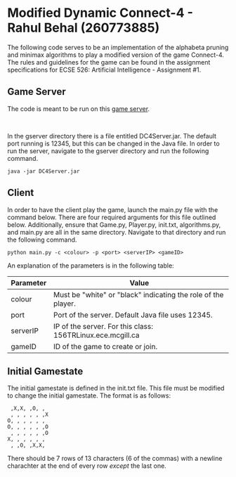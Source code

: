# Modified Dynamic Connect-4 - Rahul Behal (260773885)

The following code serves to be an implementation of the alphabeta pruning and minimax algorithms to play a modified version of the game Connect-4. The rules and guidelines for the game can be found in the assignment specifications for ECSE 526: Artificial Intelligence - Assignment #1. 
<br />
## Game Server
The code is meant to be run on this [game server](http://www.cim.mcgill.ca/~jer/courses/ai/assignments/gameserver.tgz).

<br />

In the gserver directory there is a file entitled DC4Server.jar. The default port running is 12345, but this can be changed in the Java file. In order to run the server, navigate to the gserver directory and run the following command. 

~~~
java -jar DC4Server.jar
~~~

## Client
In order to have the client play the game, launch the main.py file with the command below. There are four required arguments for this file outlined below. Additionally, ensure that Game.py, Player.py, init.txt, algorithms.py, and main.py are all in the same directory. Navigate to that directory and run the following command. 

~~~
python main.py -c <colour> -p <port> <serverIP> <gameID>
~~~

An explanation of the parameters is in the following table: 

| Parameter | Value                                                         |
|-----------|---------------------------------------------------------------|
| colour    | Must be "white" or "black" indicating the role of the player. |
| port      | Port of the server. Default Java file uses 12345.             |
| serverIP  | IP of the server. For this class: 156TRLinux.ece.mcgill.ca    |
| gameID    | ID of the game to create or join.                             |

## Initial Gamestate
The initial gamestate is defined in the init.txt file. This file must be modified to change the initial gamestate. The format is as follows:

~~~
 ,X,X, ,O, , 
 , , , , , ,X
O, , , , , , 
O, , , , , ,O
 , , , , , ,O
X, , , , , , 
 , ,O, ,X,X, 
~~~

There should be 7 rows of 13 characters (6 of the commas) with a newline charachter at the end of every row *except* the last one. 
